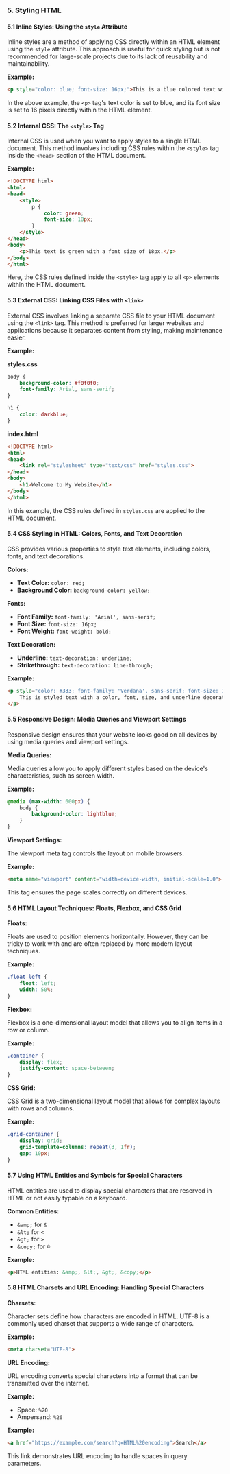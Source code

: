 ### 5. Styling HTML

#### 5.1 Inline Styles: Using the `style` Attribute

Inline styles are a method of applying CSS directly within an HTML element using the `style` attribute. This approach is useful for quick styling but is not recommended for large-scale projects due to its lack of reusability and maintainability.

**Example:**

```html
<p style="color: blue; font-size: 16px;">This is a blue colored text with a font size of 16px.</p>
```

In the above example, the `<p>` tag's text color is set to blue, and its font size is set to 16 pixels directly within the HTML element.

#### 5.2 Internal CSS: The `<style>` Tag

Internal CSS is used when you want to apply styles to a single HTML document. This method involves including CSS rules within the `<style>` tag inside the `<head>` section of the HTML document. 

**Example:**

```html
<!DOCTYPE html>
<html>
<head>
    <style>
        p {
            color: green;
            font-size: 18px;
        }
    </style>
</head>
<body>
    <p>This text is green with a font size of 18px.</p>
</body>
</html>
```

Here, the CSS rules defined inside the `<style>` tag apply to all `<p>` elements within the HTML document.

#### 5.3 External CSS: Linking CSS Files with `<link>`

External CSS involves linking a separate CSS file to your HTML document using the `<link>` tag. This method is preferred for larger websites and applications because it separates content from styling, making maintenance easier.

**Example:**

**styles.css**

```css
body {
    background-color: #f0f0f0;
    font-family: Arial, sans-serif;
}

h1 {
    color: darkblue;
}
```

**index.html**

```html
<!DOCTYPE html>
<html>
<head>
    <link rel="stylesheet" type="text/css" href="styles.css">
</head>
<body>
    <h1>Welcome to My Website</h1>
</body>
</html>
```

In this example, the CSS rules defined in `styles.css` are applied to the HTML document.

#### 5.4 CSS Styling in HTML: Colors, Fonts, and Text Decoration

CSS provides various properties to style text elements, including colors, fonts, and text decorations.

**Colors:**

- **Text Color:** `color: red;`
- **Background Color:** `background-color: yellow;`

**Fonts:**

- **Font Family:** `font-family: 'Arial', sans-serif;`
- **Font Size:** `font-size: 16px;`
- **Font Weight:** `font-weight: bold;`

**Text Decoration:**

- **Underline:** `text-decoration: underline;`
- **Strikethrough:** `text-decoration: line-through;`

**Example:**

```html
<p style="color: #333; font-family: 'Verdana', sans-serif; font-size: 14px; text-decoration: underline;">
    This is styled text with a color, font, size, and underline decoration.
</p>
```

#### 5.5 Responsive Design: Media Queries and Viewport Settings

Responsive design ensures that your website looks good on all devices by using media queries and viewport settings.

**Media Queries:**

Media queries allow you to apply different styles based on the device's characteristics, such as screen width.

**Example:**

```css
@media (max-width: 600px) {
    body {
        background-color: lightblue;
    }
}
```

**Viewport Settings:**

The viewport meta tag controls the layout on mobile browsers.

**Example:**

```html
<meta name="viewport" content="width=device-width, initial-scale=1.0">
```

This tag ensures the page scales correctly on different devices.

#### 5.6 HTML Layout Techniques: Floats, Flexbox, and CSS Grid

**Floats:**

Floats are used to position elements horizontally. However, they can be tricky to work with and are often replaced by more modern layout techniques.

**Example:**

```css
.float-left {
    float: left;
    width: 50%;
}
```

**Flexbox:**

Flexbox is a one-dimensional layout model that allows you to align items in a row or column.

**Example:**

```css
.container {
    display: flex;
    justify-content: space-between;
}
```

**CSS Grid:**

CSS Grid is a two-dimensional layout model that allows for complex layouts with rows and columns.

**Example:**

```css
.grid-container {
    display: grid;
    grid-template-columns: repeat(3, 1fr);
    gap: 10px;
}
```

#### 5.7 Using HTML Entities and Symbols for Special Characters

HTML entities are used to display special characters that are reserved in HTML or not easily typable on a keyboard.

**Common Entities:**

- `&amp;` for `&`
- `&lt;` for `<`
- `&gt;` for `>`
- `&copy;` for `©`

**Example:**

```html
<p>HTML entities: &amp;, &lt;, &gt;, &copy;</p>
```

#### 5.8 HTML Charsets and URL Encoding: Handling Special Characters

**Charsets:**

Character sets define how characters are encoded in HTML. UTF-8 is a commonly used charset that supports a wide range of characters.

**Example:**

```html
<meta charset="UTF-8">
```

**URL Encoding:**

URL encoding converts special characters into a format that can be transmitted over the internet.

**Example:**

- Space: `%20`
- Ampersand: `%26`

**Example:**

```html
<a href="https://example.com/search?q=HTML%20encoding">Search</a>
```

This link demonstrates URL encoding to handle spaces in query parameters.
